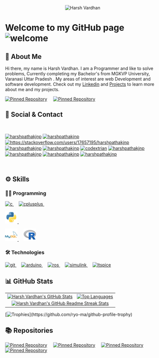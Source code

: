 
<div align="center">
  <img src="https://raw.githubusercontent.com/arasgungore/arasgungore/main/gifs/Aras_Gungore.gif" alt="Harsh Vardhan" width="433" height="74" />
</div>


# Welcome to my GitHub page  <img src="https://raw.githubusercontent.com/arasgungore/arasgungore/main/gifs/waving_hand.gif" alt="welcome" width="33" height="33" />



## 👤 About Me

Hi there, my name is Harsh Vardhan. I am a Programmer and like to solve problems, Currently completing my Bachelor's from MGKVP University, Varanasi Uttar Pradesh . My areas of interest are web Development and software development. Check out my [Linkedin](https://in.linkedin.com/in/harshpathakjnp) and [Projects](https://github.com/Harshpathakjnp/) to learn more about me and my projects.

[![Pinned Repository](https://github-readme-stats.vercel.app/api/pin/?username=harshpathakjnp&repo=shoppingcart)](https://github.com/Harshpathakjnp/shoppingcart)
&nbsp; &nbsp;
[![Pinned Repository](https://github-readme-stats.vercel.app/api/pin/?username=harshpathakjnp&repo=CodeClause-QuizApp-with-Admin-Panel)](https://github.com/harshpathakjnp/CodeClause-QuizApp-with-Admin-Panel)
&nbsp; &nbsp;



## 📇 Social & Contact
<br>
<p align="left" >
<a href="https://twitter.com/harshpathakjnp" target="blank"><img align="center" src="https://raw.githubusercontent.com/rahuldkjain/github-profile-readme-generator/master/src/images/icons/Social/twitter.svg" alt="harshpathakjnp" height="30" width="40" margin: 10 px;/></a>
<a href="https://linkedin.com/in/harshpathakjnp" target="blank"><img align="center" src="https://raw.githubusercontent.com/rahuldkjain/github-profile-readme-generator/master/src/images/icons/Social/linked-in-alt.svg" alt="harshpathakjnp" height="30" width="40" margin: 10 px; /></a>
<a href="https://stackoverflow.com/users/https://stackoverflow.com/users/17657195/harshpathakjnp" target="blank"><img align="center" src="https://raw.githubusercontent.com/rahuldkjain/github-profile-readme-generator/master/src/images/icons/Social/stack-overflow.svg" alt="https://stackoverflow.com/users/17657195/harshpathakjnp" height="30" width="40" margin: 10 px; /></a>
<a href="https://fb.com/harshpathakjnp" target="blank"><img align="center" src="https://raw.githubusercontent.com/rahuldkjain/github-profile-readme-generator/master/src/images/icons/Social/facebook.svg" alt="harshpathakjnp" height="30" width="40" margin: 10 px; /></a>
<a href="https://instagram.com/harshpathakjnp" target="blank"><img align="center" src="https://raw.githubusercontent.com/rahuldkjain/github-profile-readme-generator/master/src/images/icons/Social/instagram.svg" alt="harshpathakjnp" height="30" width="40" /></a>
<a href="https://www.youtube.com/c/codextrian" target="blank"><img align="center" src="https://raw.githubusercontent.com/rahuldkjain/github-profile-readme-generator/master/src/images/icons/Social/youtube.svg" alt="codextrian" height="30" width="40" /></a>
<a href="https://www.codechef.com/users/harshpathakjnp" target="blank"><img align="center" src="https://cdn.jsdelivr.net/npm/simple-icons@3.1.0/icons/codechef.svg" alt="harshpathakjnp" height="30" width="40" /></a>
<a href="https://www.hackerrank.com/harshpathakjnp" target="blank"><img align="center" src="https://raw.githubusercontent.com/rahuldkjain/github-profile-readme-generator/master/src/images/icons/Social/hackerrank.svg" alt="harshpathakjnp" height="30" width="40" /></a>
<a href="https://www.leetcode.com/harshpathakjnp" target="blank"><img align="center" src="https://raw.githubusercontent.com/rahuldkjain/github-profile-readme-generator/master/src/images/icons/Social/leet-code.svg" alt="harshpathakjnp" height="30" width="40" /></a>
<a href="https://auth.geeksforgeeks.org/user/harshpathakjnp" target="blank"><img align="center" src="https://raw.githubusercontent.com/rahuldkjain/github-profile-readme-generator/master/src/images/icons/Social/geeks-for-geeks.svg" alt="harshpathakjnp" height="30" width="40" /></a>
</p>

<br>


## ⚙ Skills


### 👨‍💻 Programming

<div align="left">
  <a href="https://www.cprogramming.com" target="_blank" rel="noreferrer"> <img src="https://raw.githubusercontent.com/arasgungore/arasgungore/main/icons/c.svg" alt="c" width="40" height="40" /> </a>
  &nbsp; &nbsp;
  <a href="https://www.cplusplus.com" target="_blank" rel="noreferrer"> <img src="https://raw.githubusercontent.com/arasgungore/arasgungore/main/icons/cplusplus.svg" alt="cplusplus" width="40" height="40" /> </a>
  &nbsp; &nbsp;
  
  <a href="https://www.python.org" target="_blank" rel="noreferrer"> <img src="https://raw.githubusercontent.com/devicons/devicon/master/icons/python/python-original.svg" alt="python" width="40" height="40" /> </a>
  &nbsp; &nbsp;
  
  <a href="https://www.mysql.com" target="_blank" rel="noreferrer"> <img src="https://raw.githubusercontent.com/devicons/devicon/master/icons/mysql/mysql-original-wordmark.svg" alt="mysql" width="40" height="40" /> </a>
  &nbsp; &nbsp;
  <a href="https://www.r-project.org" target="_blank" rel="noreferrer"> <img src="https://raw.githubusercontent.com/devicons/devicon/master/icons/r/r-original.svg" alt="r" width="40" height="40" /> </a>
</div>



### 🛠 Technologies

<div align="left">
  <a href="https://git-scm.com" target="_blank" rel="noreferrer"> <img src="https://raw.githubusercontent.com/arasgungore/arasgungore/main/icons/git.svg" alt="git" width="40" height="40" /> </a>
  &nbsp; &nbsp;
  <a href="https://www.arduino.cc" target="_blank" rel="noreferrer"> <img src="https://raw.githubusercontent.com/arasgungore/arasgungore/main/icons/arduino.svg" alt="arduino" width="40" height="40" /> </a>
  &nbsp; &nbsp;
  <a href="https://www.ros.org" target="_blank" rel="noreferrer"> <img src="https://raw.githubusercontent.com/arasgungore/arasgungore/main/icons/ros.svg" alt="ros" width="40" height="40" /> </a>
  &nbsp; &nbsp;
  <a href="https://www.mathworks.com/products/simulink.html" target="_blank" rel="noreferrer"> <img src="https://raw.githubusercontent.com/arasgungore/arasgungore/main/icons/simulink.svg" alt="simulink" width="40" height="40" /> </a>
  &nbsp; &nbsp;
  <a href="https://www.analog.com/en/design-center/design-tools-and-calculators/ltspice-simulator.html" target="_blank" rel="noreferrer"> <img src="https://raw.githubusercontent.com/arasgungore/arasgungore/main/icons/ltspice.svg" alt="ltspice" width="40" height="40" /> </a>
</div>




## 📊 GitHub Stats

<table>
  <tr>
    <td>
      <a href="https://github.com/anuraghazra/github-readme-stats"> <img src="https://github-readme-stats-arasgungore.vercel.app/api?username=harshpathakjnp&hide_border=true&show_icons=true&count_private=true" alt="Harsh Vardhan's GitHub Stats" /> </a>
    </td>
    <td>
      <a href="https://github.com/anuraghazra/github-readme-stats"> <img src="https://github-readme-stats-arasgungore.vercel.app/api/top-langs/?username=harshpathakjnp&hide_border=true&langs_count=8&layout=compact&count_private=true" alt="Top Languages" /> </a>
    </td>
  </tr>
  <tr>
    <td colspan=2 align="center">
      <a href="https://git.io/streak-stats"> <img src="http://github-readme-streak-stats.herokuapp.com?user=harshpathakjnp&hide_border=true&background=f6f8fa&currStreakLabel=000000&date_format=j%20M%5B%20Y%5D" alt="Harsh Vardhan's GitHub Readme Streak Stats" /> </a>
    </td>
  </tr>
</table>

<!--
<table>
  <tr>
    <td colspan=2 align="center">
      <a href="https://github.com/vn7n24fzkq/github-profile-summary-cards"> <img src="http://github-profile-summary-cards.vercel.app/api/cards/profile-details?username=harshpathakjnp&theme=default" alt="Harsh Vardhan's Profile Details" /> </a>
    </td>
  </tr>
  <tr>
    <td>
      <a href="https://github.com/vn7n24fzkq/github-profile-summary-cards"> <img src="http://github-profile-summary-cards.vercel.app/api/cards/repos-per-language?username=harshpathakjnp&theme=default" alt="Top Languages by Repo" /> </a>
    </td>
    <td>
      <a href="https://github.com/vn7n24fzkq/github-profile-summary-cards"> <img src="http://github-profile-summary-cards.vercel.app/api/cards/most-commit-language?username=harshpathakjnp&theme=default" alt="Top Languages by Commit" /> </a>
    </td>
  </tr>
  <tr>
    <td>
      <a href="https://github.com/vn7n24fzkq/github-profile-summary-cards"> <img src="http://github-profile-summary-cards.vercel.app/api/cards/stats?username=arasgungore&theme=default" alt="Stats" /> </a>
    </td>
    <td>
      <a href="https://github.com/vn7n24fzkq/github-profile-summary-cards"> <img src="http://github-profile-summary-cards.vercel.app/api/cards/productive-time?username=harshpathakjnp&theme=default&utcOffset=8" alt="Commits" /> </a>
    </td>
  </tr>
</table>
-->

[![Trophies](https://github-profile-trophy-harshpathakjnp.vercel.app/?username=harshpathakjnp&no-frame=true&no-bg=true&theme=juicyfresh&column=8&margin-w=5&margin-h=5&rank=-?)](https://github.com/ryo-ma/github-profile-trophy)




## 📚 Repositories

[![Pinned Repository](https://github-readme-stats.vercel.app/api/pin/?username=harshpathakjnp&repo=console-games)](https://github.com/Harshpathakjnp/Bike-Selling-E-commercial-Website)
&nbsp; &nbsp;
[![Pinned Repository](https://github-readme-stats.vercel.app/api/pin/?username=harshpathakjnp&repo=BERT-base-Turkish-QA)](https://github.com/Harshpathakjnp/Tic-Tac-Toe-Game)
&nbsp; &nbsp;
[![Pinned Repository](https://github-readme-stats.vercel.app/api/pin/?username=harshpathakjnp&repo=VGA-based-screensaver)](https://github.com/Harshpathakjnp/CodeClause-QuizApp-with-Admin-Panel)
&nbsp; &nbsp;
[![Pinned Repository](https://github-readme-stats.vercel.app/api/pin/?username=harshpathakjnp&repo=autocorrect)](https://github.com/Harshpathakjnp/Data-Structures-using-Cplus)



<!--
## 🐍 Contribution Graph

![Snake Game](https://github.com/harshpathakjnp/arasgungore/blob/output/github-snake.gif)
-->
